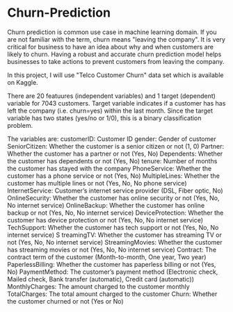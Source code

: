 # Churn-Prediction

Churn prediction is common use case in machine learning domain. If you are not familiar with the term, churn means "leaving the company". It is very critical for business to have an idea about why and when customers are likely to churn. Having a robust and accurate churn prediction model helps businesses to take actions to prevent customers from leaving the company.

In this project, I will use "Telco Customer Churn" data set which is available on Kaggle.

There are 20 featuures (independent variables) and 1 target (dependent) variable for 7043 customers. Target variable indicates if a customer has has left the company (i.e. churn=yes) within the last month. Since the target variable has two states (yes/no or 1/0), this is a binary classification problem.

The variables are: 
customerID: Customer ID 
gender: Gender of customer 
SeniorCitizen: Whether the customer is a senior citizen or not (1, 0) 
Partner: Whether the customer has a partner or not (Yes, No) 
Dependents: Whether the customer has dependents or not (Yes, No) 
tenure: Number of months the customer has stayed with the company 
PhoneService: Whether the customer has a phone service or not (Yes, No) 
MultipleLines: Whether the customer has multiple lines or not (Yes, No, No phone service) 
InternetService: Customer’s internet service provider (DSL, Fiber optic, No) 
OnlineSecurity: Whether the customer has online security or not (Yes, No, No internet service) 
OnlineBackup: Whether the customer has online backup or not (Yes, No, No internet service) 
DeviceProtection: Whether the customer has device protection or not (Yes, No, No internet service) 
TechSupport: Whether the customer has tech support or not (Yes, No, No internet service) S
treamingTV: Whether the customer has streaming TV or not (Yes, No, No internet service) 
StreamingMovies: Whether the customer has streaming movies or not (Yes, No, No internet service) 
Contract: The contract term of the customer (Month-to-month, One year, Two year) 
PaperlessBilling: Whether the customer has paperless billing or not (Yes, No) 
PaymentMethod: The customer’s payment method (Electronic check, Mailed check, Bank transfer (automatic), Credit card (automatic)) 
MonthlyCharges: The amount charged to the customer monthly TotalCharges: The total amount charged to the customer 
Churn: Whether the customer churned or not (Yes or No)
